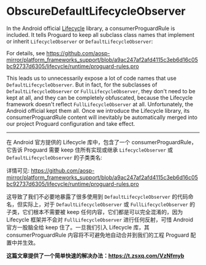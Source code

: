 # ObscureDefaultLifecycleObserver

In the Android official [Lifecycle](https://developer.android.com/jetpack/androidx/releases/lifecycle) library, a consumerProguardRule is included. It tells Proguard to keep all subclass class names that implement or inherit `LifecycleObserver` or `DefaultLifecycleObserver`:

For details, see https://github.com/aosp-mirror/platform_frameworks_support/blob/a9ac247af2afd4115c3eb6d16c05bc92737d6305/lifecycle/runtime/proguard-rules.pro

This leads us to unnecessarily expose a lot of code names that use `DefaultLifecycleObserver`. But in fact, for the subclasses of `DefaultLifecycleObserver` or `FullLifecycleObserver`, they don't need to be kept at all, and they can be completely obfuscated, because the Lifecycle framework doesn't reflect `FullLifecycleObserver` at all. Unfortunately, the Android official kept them all. Once we introduce the Lifecycle library, its consumerProguardRule content will inevitably be automatically merged into our project Proguard configuration and take effect.

---

在 Android 官方提供的 Lifecycle 库中，包含了一个 consumerProguardRule，它告诉 Proguard 需要 keep 住所有实现或继承 `LifecycleObserver` 或 `DefaultLifecycleObserver` 的子类类名:

详情可见: https://github.com/aosp-mirror/platform_frameworks_support/blob/a9ac247af2afd4115c3eb6d16c05bc92737d6305/lifecycle/runtime/proguard-rules.pro

这导致了我们不必要地暴露了很多使用到 `DefaultLifecycleObserver` 的代码命名，但实际上，对于 `DefaultLifecycleObserver` 或 `FullLifecycleObserver` 的子类，它们根本不需要被 keep 任何内容，它们都是可以完全混淆的，因为 Lifecycle 框架并不会对 `FullLifecycleObserver` 进行任何反射，可惜 Android 官方一股脑全给 keep 住了。一旦我们引入 Lifecycle 库，其 consumerProguardRule 内容将不可避免地自动合并到我们的工程 Proguard 配置中并生效。

**这篇文章提供了一个简单快速的解决办法：https://t.zsxq.com/VzNfmyb**
